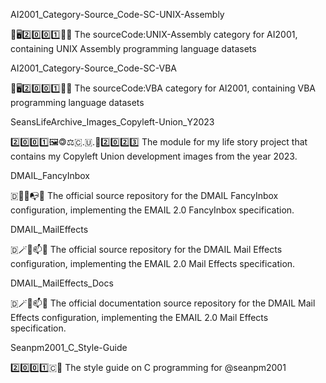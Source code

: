 
AI2001_Category-Source_Code-SC-UNIX-Assembly

🧠️🖥️2️⃣️0️⃣️0️⃣️1️⃣️💾️📜️ The sourceCode:UNIX-Assembly category for AI2001, containing UNIX Assembly programming language datasets

AI2001_Category-Source_Code-SC-VBA

🧠️🖥️2️⃣️0️⃣️0️⃣️1️⃣️💾️📜️ The sourceCode:VBA category for AI2001, containing VBA programming language datasets

SeansLifeArchive_Images_Copyleft-Union_Y2023

2️⃣️0️⃣️0️⃣️1️⃣️🖼️🄯⚖️🇨.🇺.🟰2️⃣️0️⃣️2️⃣️3️⃣️ The module for my life story project that contains my Copyleft Union development images from the year 2023.

DMAIL_FancyInbox

🇩🎇️📧️📭️💾️ The official source repository for the DMAIL FancyInbox configuration, implementing the EMAIL 2.0 FancyInbox specification.

DMAIL_MailEffects

🇩🪄️📧️📫️💾️ The official source repository for the DMAIL Mail Effects configuration, implementing the EMAIL 2.0 Mail Effects specification.

DMAIL_MailEffects_Docs

🇩🪄️📧️📫️📖️ The official documentation source repository for the DMAIL Mail Effects configuration, implementing the EMAIL 2.0 Mail Effects specification.

Seanpm2001_C_Style-Guide

2️⃣️0️⃣️0️⃣️1️⃣️🇨📔️ The style guide on C programming for @seanpm2001

